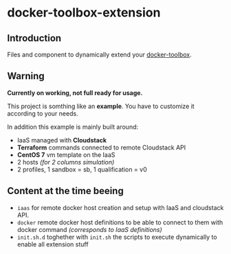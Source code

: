 # docker-toolbox-extension

## Introduction

Files and component to dynamically extend your [docker-toolbox](https://github.com/AlbanMontaigu/docker-toolbox).

## Warning

**Currently on working, not full ready for usage.**

This project is somthing like an **example**. You have to customize it according to your needs.

In addition this example is mainly built around:
 - IaaS managed with **Cloudstack**
 - **Terraform** commands connected to remote Cloudstack API
 - **CentOS 7** vm template on the IaaS
 - 2 hosts *(for 2 columns simulation)*
 - 2 profiles, 1 sandbox = sb, 1 qualification = v0

## Content at the time beeing

- ```iaas``` for remote docker host creation and setup with IaaS and cloudstack API.
- ```docker``` remote docker host definitions to be able to connect to them with docker command *(corresponds to IaaS definitions)*
- ```init.sh.d``` toghether with ```init.sh``` the scripts to execute dynamically to enable all extension stuff
